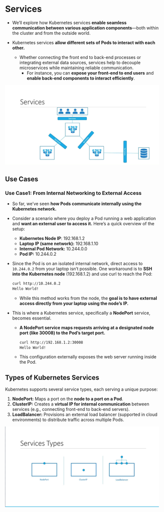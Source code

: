 # Services

-   We’ll explore how Kubernetes services **enable seamless communication between various application components**—both within the cluster and from the outside world.

-   Kubernetes services **allow different sets of Pods to interact with each other.**
    -   Whether connecting the front end to back-end processes or integrating external data sources, services help to decouple microservices while maintaining reliable communication.
        -   For instance, you can **expose your front-end to end users** and **enable back-end components to interact efficiently**.


![](../../images/kubernetes_core13.png)


## Use Cases
### Use Case1: From Internal Networking to External Access

-   So far, we’ve seen **how Pods communicate internally using the Kubernetes network.** 

-   Consider a scenario where you deploy a Pod running a web application and **want an external user to access it.** Here’s a quick overview of the setup:
    -   **Kubernetes Node IP**: 192.168.1.2
    -   **Laptop IP (same network):** 192.168.1.10
    -   **Internal Pod Network:** 10.244.0.0
    -   **Pod IP:** 10.244.0.2

-   Since the Pod is on an isolated internal network, direct access to ```10.244.0.2``` from your laptop isn’t possible. One workaround is to **SSH into the Kubernetes node** (192.168.1.2) and use curl to reach the Pod:
    ```bash
    curl http://10.244.0.2
    Hello World!
    ```
    -   While this method works from the node, the **goal is to have external access directly from your laptop using the node’s IP.** 

-   This is where a Kubernetes service, specifically a **NodePort** service, becomes essential.
    -   **A NodePort service maps requests arriving at a designated node port (like 30008) to the Pod’s target port.**

        ```bash
        curl http://192.168.1.2:30008
        Hello World!
        ```

    -   This configuration externally exposes the web server running inside the Pod.

## Types of Kubernetes Services
Kubernetes supports several service types, each serving a unique purpose:

1.  **NodePort:** Maps a port on the **node to a port on a Pod**.
2.  **ClusterIP:** Creates a **virtual IP for internal communication** between services (e.g., connecting front-end to back-end servers).
3.  **LoadBalancer:** Provisions an external load balancer (supported in cloud environments) to distribute traffic across multiple Pods.


![](../../images/kubernetes_core14.png)


